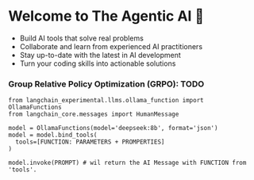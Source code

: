 <!-- @format -->
# Welcome to The Agentic AI 🚀

- Build AI tools that solve real problems
- Collaborate and learn from experienced AI practitioners
- Stay up-to-date with the latest in AI development
- Turn your coding skills into actionable solutions

### Group Relative Policy Optimization (GRPO): TODO

```
from langchain_experimental.llms.ollama_function import OllamaFunctions
from langchain_core.messages import HumanMessage

model = OllamaFunctions(model='deepseek:8b', format='json')
model = model.bind_tools(
  tools=[FUNCTION: PARAMETERS + PROMPERTIES] 
)

model.invoke(PROMPT) # wil return the AI Message with FUNCTION from 'tools'.
```
